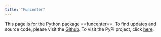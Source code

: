 ```yaml
---
title: "Funcenter"
---
```


This page is for the Python package ==funcenter==. To find updates and source code, please visit the [Github](https://github.com/uncenter/funcenter). To visit the PyPi project, click [here](https://pypi.org/project/funcenter/).